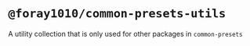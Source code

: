 # `@foray1010/common-presets-utils`

A utility collection that is only used for other packages in `common-presets`
